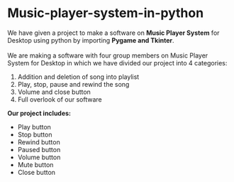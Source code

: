 # Music-player-system-in-python
We have given a project to make a software on <b>Music Player System</b> for Desktop using python by importing <b>Pygame and Tkinter</b>.
</br></br>
We are making a software with four group members on Music Player System for Desktop in which we have divided our project into 4 categories: 
</br>
<ol>
  <li>Addition and deletion of song into playlist</li>
  <li>Play, stop, pause and rewind the song </li>
  <li>Volume and close button </li>
  <li>Full overlook of our software</li>
  </ol>
  <b>Our project includes:</b>
  <ul>
  <li>Play button </li>
  <li>Stop button </li>
  <li>Rewind button </li>
  <li>Paused button </li>
  <li>Volume button </li>
  <li>Mute button </li>
  <li>Close button </li>
  </ul>
